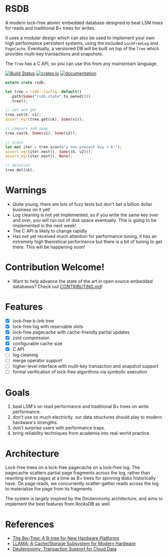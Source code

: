 # RSDB

A modern lock-free atomic embedded database designed to beat LSM trees for
reads and traditional B+ trees for writes. 

It uses a modular design which can also be used to implement your own high
performance persistent systems, using the included `LockFreeLog` and `PageCache`.
Eventually, a versioned DB will be built on top of the `Tree` which provides
multi-key transactions and snapshots.

The `Tree` has a C API, so you can use this from any mainstream language.

[![Build Status](https://travis-ci.org/spacejam/rsdb.svg?branch=master)](https://travis-ci.org/spacejam/rsdb)
[![crates.io](http://meritbadge.herokuapp.com/rsdb)](https://crates.io/crates/rsdb)
[![documentation](https://docs.rs/rsdb/badge.svg)](https://docs.rs/rsdb)

```rust
extern crate rsdb;

let tree = rsdb::Config::default()
  .path(Some("rsdb.state".to_owned()))
  .tree();

// set and get
tree.set(k, v1);
assert_eq!(tree.get(&k), Some(v1));

// compare and swap
tree.cas(k, Some(v1), Some(v2));

// scans
let mut iter = tree.scan(b"a non-present key < k!");
assert_eq!(iter.next(), Some((k, v2)));
assert_eq!(iter.next(), None);

// deletion
tree.del(&k);
```

# Warnings

* Quite young, there are lots of fuzz tests but don't bet a billion
  dollar business on it yet!
* Log cleaning is not yet implemented, so if you write the same
  key over and over, you will run out of disk space eventually.
  This is going to be implemented in the next week!
* The C API is likely to change rapidly
* Has not yet received much attention for performance tuning,
  it has an extremely high theoretical performance but there
  is a bit of tuning to get there. This will be happening soon!

# Contribution Welcome!

* Want to help advance the state of the art in open source embedded
  databases? Check out [CONTRIBUTING.md](CONTRIBUTING.md)!

# Features

- [x] lock-free b-link tree
- [x] lock-free log with reservable slots
- [x] lock-free pagecache with cache-friendly partial updates
- [x] zstd compression
- [x] configurable cache size
- [x] C API
- [ ] log cleaning
- [ ] merge operator support
- [ ] higher-level interface with multi-key transaction and snapshot support
- [ ] formal verification of lock-free algorithms via symbolic execution

# Goals

1. beat LSM's on read performance and traditional B+ trees on write performance.
1. don't use so much electricity. our data structures should play to modern hardware's strengths.
1. don't surprise users with performance traps.
1. bring reliability techniques from academia into real-world practice.

# Architecture

Lock-free trees on a lock-free pagecache on a lock-free log. The pagecache scatters
partial page fragments across the log, rather than rewriting entire pages at a time
as B+ trees for spinning disks historically have. On page reads, we concurrently
scatter-gather reads across the log to materialize the page from its fragments.

The system is largely inspired by the Deuteronomy architecture, and aims to implement
the best features from RocksDB as well.

# References

* [The Bw-Tree: A B-tree for New Hardware Platforms](https://www.microsoft.com/en-us/research/wp-content/uploads/2016/02/bw-tree-icde2013-final.pdf)
* [LLAMA: A Cache/Storage Subsystem for Modern Hardware](https://www.microsoft.com/en-us/research/wp-content/uploads/2016/02/llama-vldb2013.pdf)
* [Deuteronomy: Transaction Support for Cloud Data](https://www.microsoft.com/en-us/research/publication/deuteronomy-transaction-support-for-cloud-data/)
